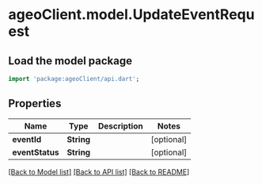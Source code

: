 # ageoClient.model.UpdateEventRequest

## Load the model package
```dart
import 'package:ageoClient/api.dart';
```

## Properties
Name | Type | Description | Notes
------------ | ------------- | ------------- | -------------
**eventId** | **String** |  | [optional] 
**eventStatus** | **String** |  | [optional] 

[[Back to Model list]](../README.md#documentation-for-models) [[Back to API list]](../README.md#documentation-for-api-endpoints) [[Back to README]](../README.md)


